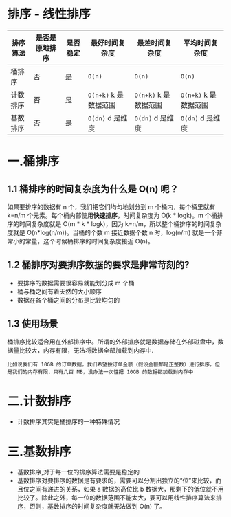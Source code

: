 # 排序 - 线性排序



| 排序算法 | 是否是原地排序 | 是否稳定 | 最好时间复杂度 | 最差时间复杂度 | 平均时间复杂度 |
| -------- | -------------- | -------- | -------------- | -------------- | -------------- |
| 桶排序   | 否 | 是 |   `O(n)`             | `O(n)`     | `O(n)` |
| 计数排序 | 否 | 是 | `O(n+k)` k 是数据范围 | `O(n+k)` k 是数据范围 | `O(n+k)` k 是数据范围 |
| 基数排序 | 否 | 是 | `O(dn)` d 是维度 | `O(dn)` d 是维度 | `O(dn)` d 是维度 |


# 一.桶排序
## 1.1 桶排序的时间复杂度为什么是 O(n) 呢？

如果要排序的数据有 n 个，我们把它们均匀地划分到 m 个桶内，每个桶里就有 k=n/m 个元素。每个桶内部使用**快速排序**，时间复杂度为 O(k * logk)。m 个桶排序的时间复杂度就是 O(m * k * logk)，因为 k=n/m，所以整个桶排序的时间复杂度就是 O(n*log(n/m))。当桶的个数 m 接近数据个数 n 时，log(n/m) 就是一个非常小的常量，这个时候桶排序的时间复杂度接近 O(n)。

## 1.2 桶排序对要排序数据的要求是非常苛刻的?

- 要排序的数据需要很容易就能划分成 m 个桶
- 桶与桶之间有着天然的大小顺序
- 数据在各个桶之间的分布是比较均匀的

## 1.3 使用场景
桶排序比较适合用在外部排序中。所谓的外部排序就是数据存储在外部磁盘中，数据量比较大，内存有限，无法将数据全部加载到内存中.

```
比如说我们有 10GB 的订单数据，我们希望按订单金额（假设金额都是正整数）进行排序，但是我们的内存有限，只有几百 MB，没办法一次性把 10GB 的数据都加载到内存中
```

# 二.计数排序

- 计数排序其实是桶排序的一种特殊情况


# 三.基数排序

- 基数排序,对于每一位的排序算法需要是稳定的
- 基数排序对要排序的数据是有要求的，需要可以分割出独立的“位”来比较，而且位之间有递进的关系，如果 a 数据的高位比 b 数据大，那剩下的低位就不用比较了。除此之外，每一位的数据范围不能太大，要可以用线性排序算法来排序，否则，基数排序的时间复杂度就无法做到 O(n) 了。
